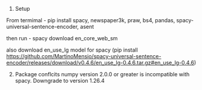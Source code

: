 1. Setup

  From termimal - pip install spacy, newspaper3k, praw, bs4, pandas, spacy-universal-sentence-encoder, asent

  then run - spacy download en_core_web_sm

  also download en_use_lg model for spacy (pip install https://github.com/MartinoMensio/spacy-universal-sentence-encoder/releases/download/v0.4.6/en_use_lg-0.4.6.tar.gz#en_use_lg-0.4.6)

2. Package conflcits
  numpy version 2.0.0 or greater is incompatible with spacy. Downgrade to version 1.26.4
